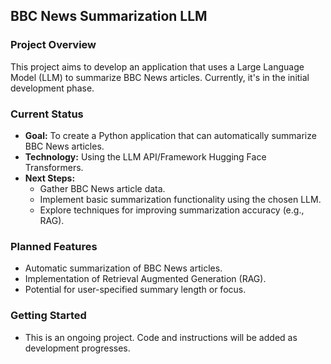 ## BBC News Summarization LLM

### Project Overview

This project aims to develop an application that uses a Large Language Model (LLM) to summarize BBC News articles. Currently, it's in the initial development phase.

### Current Status

* **Goal:** To create a Python application that can automatically summarize BBC News articles.
* **Technology:** Using the LLM API/Framework Hugging Face Transformers.
* **Next Steps:**
    * Gather BBC News article data.
    * Implement basic summarization functionality using the chosen LLM.
    * Explore techniques for improving summarization accuracy (e.g., RAG).

### Planned Features

* Automatic summarization of BBC News articles.
* Implementation of Retrieval Augmented Generation (RAG).
* Potential for user-specified summary length or focus.

### Getting Started

* This is an ongoing project. Code and instructions will be added as development progresses.